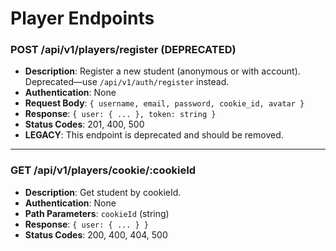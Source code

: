 # Player Endpoints

### POST /api/v1/players/register (DEPRECATED)
- **Description**: Register a new student (anonymous or with account). Deprecated—use `/api/v1/auth/register` instead.
- **Authentication**: None
- **Request Body**: `{ username, email, password, cookie_id, avatar }`
- **Response**: `{ user: { ... }, token: string }`
- **Status Codes**: 201, 400, 500
- **LEGACY**: This endpoint is deprecated and should be removed.

---

### GET /api/v1/players/cookie/:cookieId
- **Description**: Get student by cookieId.
- **Authentication**: None
- **Path Parameters**: `cookieId` (string)
- **Response**: `{ user: { ... } }`
- **Status Codes**: 200, 400, 404, 500
